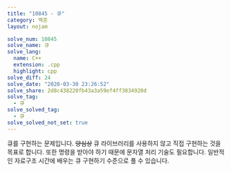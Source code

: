 ```yaml
---
title: "10845 - 큐"
category: 백준
layout: nojam

solve_num: 10845
solve_name: 큐
solve_lang:
  name: C++
  extension: .cpp
  highlight: cpp
solve_diff: 24
solve_date: "2020-03-30 23:26:52"
solve_share: 2d8c438220fb43a3a59ef4ff3834920d
solve_tag:
  - 큐
solve_solved_tag:
  - 큐
solve_solved_not_set: true
---
```


큐를 구현하는 문제입니다. ~~양심상~~ 큐 라이브러리를 사용하지 않고 직접 구현하는 것을 목표로 합니다. 또한 명령을 받아야 하기 때문에 문자열 처리 기술도 필요합니다. 일반적인 자료구조 시간에 배우는 큐 구현하기 수준으로 풀 수 있습니다.

